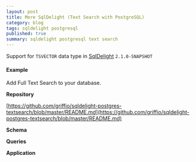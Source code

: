 ```yaml
---
layout: post
title: More SqlDelight (Text Search with PostgreSQL)
category: blog
tags: sqldelight postgresql 
published: true
summary: sqldelight postgresql text search
---
```


Support for `TSVECTOR` data type in [SqlDelight](https://cashapp.github.io/sqldelight/2.0.2/) `2.1.0-SNAPSHOT`

#### Example

Add Full Text Search to your database.

**Repository**

[https://github.com/griffio/sqldelight-postgres-textsearch/blob/master/README.md](https://github.com/griffio/sqldelight-postgres-textsearch/blob/master/README.md)

**Schema**

**Queries**

**Application**
